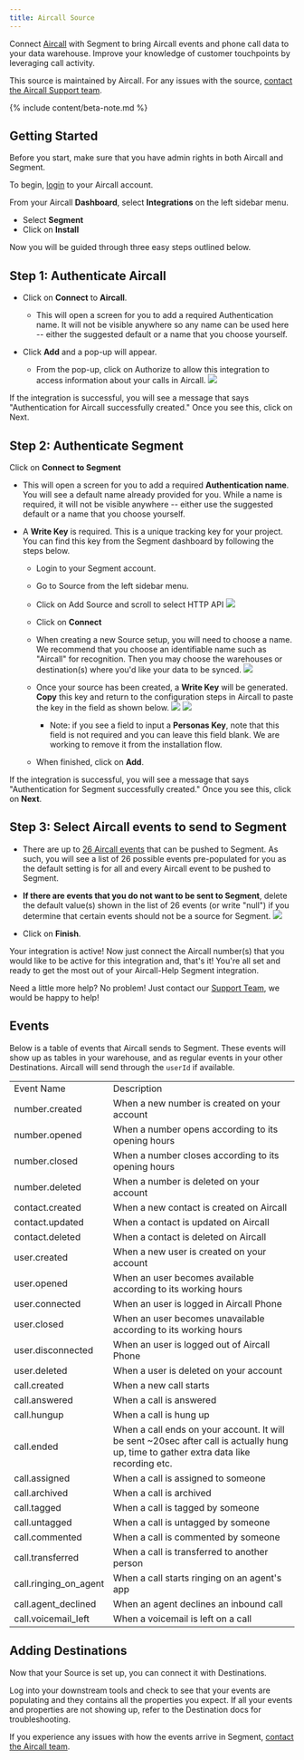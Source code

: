 ```yaml
---
title: Aircall Source
---
```


Connect [Aircall](https://aircall.io) with Segment to bring Aircall events and phone call data to your data warehouse. Improve your knowledge of customer touchpoints by leveraging call activity.

This source is maintained by Aircall. For any issues with the source, [contact the Aircall Support team](mailto:support@aircall.io).

{% include content/beta-note.md %}

## Getting Started

Before you start, make sure that you have admin rights in both Aircall and Segment.

To begin, [login](https://dashboard-v2.aircall.io/login) to your Aircall account.

From your Aircall **Dashboard**, select **Integrations** on the left sidebar menu.
* Select **Segment**
* Click on **Install**

Now you will be guided through three easy steps outlined below.

## **Step 1: Authenticate Aircall**
* Click on **Connect** to **Aircall**.
    * This will open a screen for you to add a required Authentication name. It will not be visible anywhere so any name can be used here -- either the suggested default or a name that you choose yourself.

* Click **Add** and a pop-up will appear.
    * From the pop-up, click on Authorize to allow this integration to access information about your calls in Aircall.
![](images/XETcl1A.png)

If the integration is successful, you will see a message that says "Authentication for Aircall successfully created." Once you see this, click on Next.


## **Step 2: Authenticate Segment**

Click on **Connect to Segment**
- This will open a screen for you to add a required **Authentication name**. You will see a default name already provided for you. While a name is required, it will not be visible anywhere -- either use the suggested default or a name that you choose yourself.

- A **Write Key** is required. This is a unique tracking key for your project. You can find this key from the Segment dashboard by following the steps below.
    * Login to your Segment account.
    * Go to Source from the left sidebar menu.
    * Click on Add Source and scroll to select HTTP API
![](images/3edwOj6.png)

    * Click on **Connect**

    * When creating a new Source setup, you will need to choose a name. We recommend that you choose an identifiable name such as "Aircall" for recognition. Then you may choose the warehouses or destination(s) where you'd like your data to be synced.
![](images/eiXPdaW.png)


    * Once your source has been created, a **Write Key** will be generated. **Copy** this key and return to the configuration steps in Aircall to paste the key in the field as shown below.
![](images/cUPCM42.png)
![](images/uLu70VP.png)

        - Note: if you see a field to input a **Personas Key**, note that this field is not required and you can leave this field blank. We are working to remove it from the installation flow.

    * When finished, click on **Add**.

If the integration is successful, you will see a message that says "Authentication for Segment successfully created." Once you see this, click on **Next**.


## **Step 3: Select Aircall events to send to Segment**
- There are up to [26 Aircall events](https://developer.aircall.io/api-references/#events) that can be pushed to Segment. As such, you will see a list of 26 possible events pre-populated for you as the default setting is for all and every Aircall event to be pushed to Segment.

- **If there are events that you do not want to be sent to Segment**, delete the default value(s) shown in the list of 26 events (or write "null") if you determine that certain events should not be a source for Segment.
![](images/qgbkbvA.png)

- Click on **Finish**.


Your integration is active! Now just connect the Aircall number(s) that you would like to be active for this integration and, that's it! You're all set and ready to get the most out of your Aircall-Help Segment integration.

Need a little more help? No problem! Just contact our [Support Team](mailto:support@aircall.io), we would be happy to help!

## Events

Below is a table of events that Aircall sends to Segment. These events will show up as tables in your warehouse, and as regular events in your other Destinations. Aircall will send through the `userId` if available.

<table>
  <tr>
   <td>Event Name</td>
   <td>Description</td>
  </tr>
  <tr>
   <td>number.created</td>
   <td>When a new number is created on your account</td>
  </tr>
  <tr>
   <td>number.opened</td>
   <td>When a number opens according to its opening hours</td>
  </tr>
  <tr>
   <td>number.closed</td>
   <td>When a number closes according to its opening hours</td>
  </tr>
  <tr>
   <td>number.deleted</td>
   <td>When a number is deleted on your account</td>
  </tr>
  <tr>
   <td>contact.created</td>
   <td>When a new contact is created on Aircall</td>
  </tr>
  <tr>
   <td>contact.updated</td>
   <td>When a contact is updated on Aircall</td>
  </tr>
  <tr>
   <td>contact.deleted</td>
   <td>When a contact is deleted on Aircall</td>
  </tr>
  <tr>
   <td>user.created</td>
   <td>When a new user is created on your account</td>
  </tr>
  <tr>
   <td>user.opened</td>
   <td>When an user becomes available according to its working hours</td>
  </tr>
  <tr>
   <td>user.connected</td>
   <td>When an user is logged in Aircall Phone</td>
  </tr>
  <tr>
   <td>user.closed</td>
   <td>When an user becomes unavailable according to its working hours</td>
  </tr>
  <tr>
   <td>user.disconnected</td>
   <td>When an user is logged out of Aircall Phone</td>
  </tr>
  <tr>
   <td>user.deleted</td>
   <td>When a user is deleted on your account</td>
  </tr>
  <tr>
   <td>call.created</td>
   <td>When a new call starts</td>
  </tr>
  <tr>
   <td>call.answered</td>
   <td>When a call is answered</td>
  </tr>
  <tr>
   <td>call.hungup</td>
   <td>When a call is hung up</td>
  </tr>
  <tr>
   <td>call.ended</td>
   <td>When a call ends on your account. It will be sent ~20sec after call is actually hung up, time to gather extra data like recording etc.</td>
  </tr>
  <tr>
   <td>call.assigned</td>
   <td>When a call is assigned to someone</td>
  </tr>
  <tr>
   <td>call.archived</td>
   <td>When a call is archived</td>
  </tr>
  <tr>
   <td>call.tagged</td>
   <td>When a call is tagged by someone</td>
  </tr>
  <tr>
   <td>call.untagged</td>
   <td>When a call is untagged by someone</td>
  </tr>
  <tr>
   <td>call.commented</td>
   <td>When a call is commented by someone</td>
  </tr>
  <tr>
   <td>call.transferred</td>
   <td>When a call is transferred to another person</td>
  </tr>
  <tr>
   <td>call.ringing_on_agent</td>
   <td>When a call starts ringing on an agent's app</td>
  </tr>
  <tr>
   <td>call.agent_declined</td>
   <td>When an agent declines an inbound call</td>
  </tr>
  <tr>
   <td>call.voicemail_left</td>
   <td>When a voicemail is left on a call</td>
  </tr>
</table>

## Adding Destinations

Now that your Source is set up, you can connect it with Destinations.

Log into your downstream tools and check to see that your events are populating and they contains all the properties you expect. If all your events and properties are not showing up, refer to the Destination docs for troubleshooting.

If you experience any issues with how the events arrive in Segment, [contact the Aircall team](mailto:support@aircall.io).
